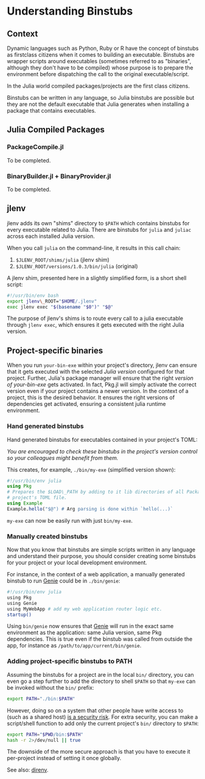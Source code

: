 # Understanding Binstubs

## Context

Dynamic languages such as Python, Ruby or R have the concept of binstubs as
firstclass citizens when it comes to building an executable.
Binstubs are wrapper scripts around executables (sometimes referred to as
"binaries", although they don't have to be compiled) whose purpose is to prepare
the environment before dispatching the call to the original executable/script.

In the Julia world compiled packages/projects are the first class citizens.

Binstubs can be written in any language, so Julia binstubs are possible but they
are not the default executable that Julia generates when installing a package
that contains executables.

## Julia Compiled Packages

### PackageCompile.jl

To be completed.

### BinaryBuilder.jl + BinaryProvider.jl

To be completed.

## jlenv

jlenv adds its own "shims" directory to `$PATH` which contains binstubs for
every executable related to Julia. 
There are binstubs for `julia` and `juliac` across each installed Julia version.

When you call `julia` on the command-line, it results in this call chain:

1. `$JLENV_ROOT/shims/julia` (jlenv shim)
1. `$JLENV_ROOT/versions/1.0.3/bin/julia` (original)

A jlenv shim, presented here in a slightly simplified form, is a short shell script:

```bash
#!/usr/bin/env bash
export jlenv\_ROOT="$HOME/.jlenv"
exec jlenv exec "$(basename "$0")" "$@"
```

The purpose of jlenv's shims is to route every call to a julia executable
through `jlenv exec`, which ensures it gets executed with the right Julia
version.

## Project-specific binaries

When you run `your-bin-exe` within your project's directory, jlenv can ensure
that it gets executed with the selected _Julia version_ configured for that
project.
Further, Julia's package manager will ensure that the right _version of your-bin-exe_
gets activated.
In fact, Pkg.jl will simply activate the correct version even if your project
contains a newer version. 
In the context of a project, this is the desired behavior.
It ensures the right versions of dependencies get activated, ensuring a 
consistent julia runtime environment.

### Hand generated binstubs

Hand generated binstubs for executables contained in your project's TOML:

_You are encouraged to check these binstubs in the project's version control so
your colleagues might benefit from them._

This creates, for example, `./bin/my-exe` (simplified version shown):

```julia
#!/usr/bin/env julia
using Pkg
# Prepares the $LOAD\_PATH by adding to it lib directories of all Packages in the
# project's TOML file.
using Example
Example.hello("$@") # Arg parsing is done within `hello(...)`
```

`my-exe` can now be easily run with just `bin/my-exe`.

### Manually created binstubs

Now that you know that binstubs are simple scripts written in any language and
understand their purpose, you should consider creating some binstubs for your
project or your local development environment.

For instance, in the context of a web application, a manually generated binstub
to run [Genie](https://genieframework.com/) could be in `./bin/genie`:

```bash
#!/usr/bin/env julia
using Pkg
using Genie
using MyWebApp # add my web application router logic etc.
startup()
```

Using `bin/genie` now ensures that [Genie](https://genieframework.com/) will
run in the exact same environment as the application: same Julia version,
same Pkg dependencies. 
This is true even if the binstub was called from outside the app, for instance
as `/path/to/app/current/bin/genie`.

### Adding project-specific binstubs to PATH

Assuming the binstubs for a project are in the local `bin/` directory, you can
even go a step further to add the directory to shell `$PATH` so that `my-exe`
can be invoked without the `bin/` prefix:

```bash
export PATH="./bin:$PATH"
```

However, doing so on a system that other people have write access to (such as a
shared host) [is a security risk](https://github.com/rbenv/rbenv/issues/309).
For extra security, you can make a script/shell function to add only the current
project's `bin/` directory to `$PATH`:

```bash
export PATH="$PWD/bin:$PATH"
hash -r 2>/dev/null || true
```

The downside of the more secure approach is that you have to execute it
per-project instead of setting it once globally.

See also: [direnv](https://github.com/zimbatm/direnv).

